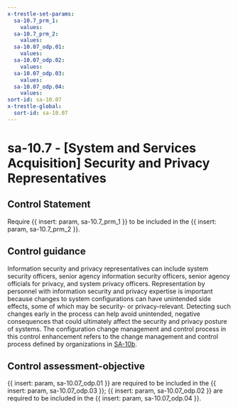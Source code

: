 ```yaml
---
x-trestle-set-params:
  sa-10.7_prm_1:
    values:
  sa-10.7_prm_2:
    values:
  sa-10.07_odp.01:
    values:
  sa-10.07_odp.02:
    values:
  sa-10.07_odp.03:
    values:
  sa-10.07_odp.04:
    values:
sort-id: sa-10.07
x-trestle-global:
  sort-id: sa-10.07
---
```


# sa-10.7 - \[System and Services Acquisition\] Security and Privacy Representatives

## Control Statement

Require {{ insert: param, sa-10.7_prm_1 }} to be included in the {{ insert: param, sa-10.7_prm_2 }}.

## Control guidance

Information security and privacy representatives can include system security officers, senior agency information security officers, senior agency officials for privacy, and system privacy officers. Representation by personnel with information security and privacy expertise is important because changes to system configurations can have unintended side effects, some of which may be security- or privacy-relevant. Detecting such changes early in the process can help avoid unintended, negative consequences that could ultimately affect the security and privacy posture of systems. The configuration change management and control process in this control enhancement refers to the change management and control process defined by organizations in [SA-10b](#sa-10_smt.b).

## Control assessment-objective

{{ insert: param, sa-10.07_odp.01 }} are required to be included in the {{ insert: param, sa-10.07_odp.03 }};
{{ insert: param, sa-10.07_odp.02 }} are required to be included in the {{ insert: param, sa-10.07_odp.04 }}.
